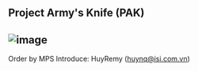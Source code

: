 Project Army's Knife (PAK)
------
![image](https://github.com/huyremy/netcat/assets/2125897/750e622e-a3d9-4a76-97d7-83b1254dbda8)
------
Order by MPS
Introduce: HuyRemy (huynq@isi.com.vn)

